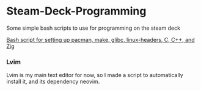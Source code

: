 # Steam-Deck-Programming
Some simple bash scripts to use for programming on the steam deck

[Bash script for setting up pacman, make, glibc, linux-headers, C, C++, and Zig](https://gist.github.com/sillythewanderer/a2a0e0c49b70c8b1ab5f87a2037b9821)

### Lvim

Lvim is my main text editor for now, so I made a script to automatically install it, and its dependency neovim.
